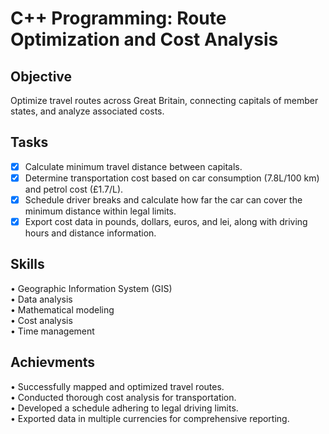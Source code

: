 # **C++ Programming: Route Optimization and Cost Analysis**<br />
## **Objective**<br />
Optimize travel routes across Great Britain, connecting capitals of member states, and analyze associated costs.<br />
## **Tasks**<br />
- [x] Calculate minimum travel distance between capitals.<br />
- [x] Determine transportation cost based on car consumption (7.8L/100 km) and petrol cost (£1.7/L).<br />
- [x] Schedule driver breaks and calculate how far the car can cover the minimum distance within legal limits.<br />
- [x] Export cost data in pounds, dollars, euros, and lei, along with driving hours and distance information.<br />
## **Skills**<br />
• Geographic Information System (GIS)<br />
• Data analysis<br />
• Mathematical modeling<br />
• Cost analysis<br />
• Time management<br />
## **Achievments**<br />
• Successfully mapped and optimized travel routes.<br />
• Conducted thorough cost analysis for transportation.<br />
• Developed a schedule adhering to legal driving limits.<br />
• Exported data in multiple currencies for comprehensive reporting.<br />
